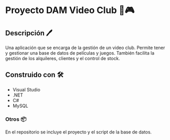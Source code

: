 # Proyecto DAM Video Club 🍿🎮 

## Descripción 🖊️ 

Una aplicación que se encarga de la gestión de un video club. 
Permite tener y gestionar una base de datos de películas y juegos. 
También facilita la gestión de los alquileres, clientes y el control de stock. 

## Construido con 🛠️ 

- Visual Studio 
- .NET 
- C# 
- MySQL  

### Otros 📦 
En el repositorio se incluye el proyecto y el script de la base de datos. 
